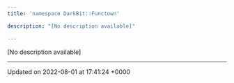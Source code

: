 ```yaml
---
title: 'namespace DarkBit::Functown'

description: "[No description available]"

---
```







[No description available]






-------------------------------

Updated on 2022-08-01 at 17:41:24 +0000